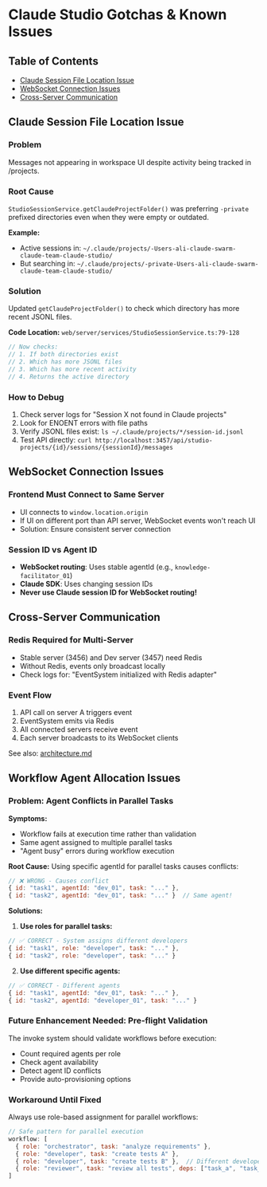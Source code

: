 # Claude Studio Gotchas & Known Issues

## Table of Contents

- [Claude Session File Location Issue](#claude-session-file-location-issue)
- [WebSocket Connection Issues](#websocket-connection-issues)
- [Cross-Server Communication](#cross-server-communication)

## Claude Session File Location Issue

### Problem

Messages not appearing in workspace UI despite activity being tracked in /projects.

### Root Cause

`StudioSessionService.getClaudeProjectFolder()` was preferring `-private` prefixed directories even when they were empty or outdated.

**Example:**

- Active sessions in: `~/.claude/projects/-Users-ali-claude-swarm-claude-team-claude-studio/`
- But searching in: `~/.claude/projects/-private-Users-ali-claude-swarm-claude-team-claude-studio/`

### Solution

Updated `getClaudeProjectFolder()` to check which directory has more recent JSONL files.

**Code Location:** `web/server/services/StudioSessionService.ts:79-128`

```typescript
// Now checks:
// 1. If both directories exist
// 2. Which has more JSONL files
// 3. Which has more recent activity
// 4. Returns the active directory
```

### How to Debug

1. Check server logs for "Session X not found in Claude projects"
2. Look for ENOENT errors with file paths
3. Verify JSONL files exist: `ls ~/.claude/projects/*/session-id.jsonl`
4. Test API directly: `curl http://localhost:3457/api/studio-projects/{id}/sessions/{sessionId}/messages`

## WebSocket Connection Issues

### Frontend Must Connect to Same Server

- UI connects to `window.location.origin`
- If UI on different port than API server, WebSocket events won't reach UI
- Solution: Ensure consistent server connection

### Session ID vs Agent ID

- **WebSocket routing**: Uses stable agentId (e.g., `knowledge-facilitator_01`)
- **Claude SDK**: Uses changing session IDs
- **Never use Claude session ID for WebSocket routing!**

## Cross-Server Communication

### Redis Required for Multi-Server

- Stable server (3456) and Dev server (3457) need Redis
- Without Redis, events only broadcast locally
- Check logs for: "EventSystem initialized with Redis adapter"

### Event Flow

1. API call on server A triggers event
2. EventSystem emits via Redis
3. All connected servers receive event
4. Each server broadcasts to its WebSocket clients

See also: [architecture.md](./architecture.md#cross-server-communication-architecture)

## Workflow Agent Allocation Issues

### Problem: Agent Conflicts in Parallel Tasks

**Symptoms:**
- Workflow fails at execution time rather than validation
- Same agent assigned to multiple parallel tasks
- "Agent busy" errors during workflow execution

**Root Cause:**
Using specific agentId for parallel tasks causes conflicts:
```javascript
// ❌ WRONG - Causes conflict
{ id: "task1", agentId: "dev_01", task: "..." },
{ id: "task2", agentId: "dev_01", task: "..." }  // Same agent!
```

**Solutions:**

1. **Use roles for parallel tasks:**
```javascript
// ✅ CORRECT - System assigns different developers
{ id: "task1", role: "developer", task: "..." },
{ id: "task2", role: "developer", task: "..." }
```

2. **Use different specific agents:**
```javascript
// ✅ CORRECT - Different agents
{ id: "task1", agentId: "dev_01", task: "..." },
{ id: "task2", agentId: "developer_01", task: "..." }
```

### Future Enhancement Needed: Pre-flight Validation

The invoke system should validate workflows before execution:
- Count required agents per role
- Check agent availability  
- Detect agent ID conflicts
- Provide auto-provisioning options

### Workaround Until Fixed

Always use role-based assignment for parallel workflows:
```javascript
// Safe pattern for parallel execution
workflow: [
  { role: "orchestrator", task: "analyze requirements" },
  { role: "developer", task: "create tests A" },
  { role: "developer", task: "create tests B" },  // Different developer
  { role: "reviewer", task: "review all tests", deps: ["task_a", "task_b"] }
]
```
